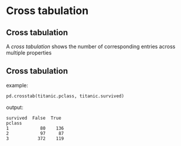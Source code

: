# Cross tabulation

## Cross tabulation

A _cross tabulation_ shows the number of corresponding entries across multiple properties

## Cross tabulation

example:

```py
pd.crosstab(titanic.pclass, titanic.survived)
```

output:

```
survived  False  True 
pclass                
1            80    136
2            97     87
3           372    119
```
